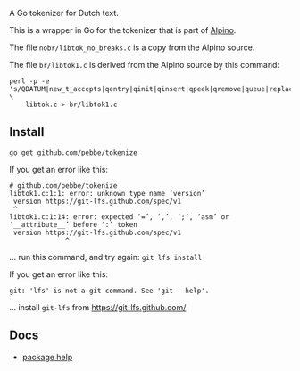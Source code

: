 A Go tokenizer for Dutch text.

This is a wrapper in Go for the tokenizer that is part of [Alpino](http://www.let.rug.nl/vannoord/alp/Alpino/).

The file `nobr/libtok_no_breaks.c` is a copy from the Alpino source.

The file `br/libtok1.c` is derived from the Alpino source by this command:

    perl -p -e 's/QDATUM|new_t_accepts|qentry|qinit|qinsert|qpeek|qremove|queue|replace_from_queue|resize_buf|t_accepts|transition_struct|trans|unknown_symbol/$&1/g' \
        libtok.c > br/libtok1.c

## Install

    go get github.com/pebbe/tokenize

If you get an error like this:

    # github.com/pebbe/tokenize
    libtok1.c:1:1: error: unknown type name ‘version’
     version https://git-lfs.github.com/spec/v1
     ^
    libtok1.c:1:14: error: expected ‘=’, ‘,’, ‘;’, ‘asm’ or ‘__attribute__’ before ‘:’ token
     version https://git-lfs.github.com/spec/v1
                  ^

... run this command, and try again: `git lfs install`

If you get an error like this:

    git: 'lfs' is not a git command. See 'git --help'.

... install `git-lfs` from https://git-lfs.github.com/



## Docs

 * [package help](http://godoc.org/github.com/pebbe/tokenize)
